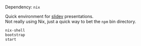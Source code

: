 
Dependency: `nix`

Quick environment for [slidev](https://sli.dev/) presentations.  
Not really using Nix, just a quick way to bet the `npm` bin directory.   
 

```bash
nix-shell
bootstrap
start
```

